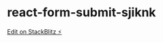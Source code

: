 # react-form-submit-sjiknk

[Edit on StackBlitz ⚡️](https://stackblitz.com/edit/react-form-submit-sjiknk)